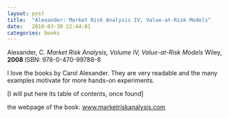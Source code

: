 ```yaml
---
layout: post
title:  "Alexander: Market Risk Analysis IV, Value-at-Risk Models"
date:   2016-03-30 22:44:01
categories: books
---
```


Alexander, C.
<em>Market Risk Analysis, Volume IV, Value-at-Risk Models</em>
Wiley, <strong>2008</strong>
ISBN: 978-0-470-99788-8

I love the books by Carol Alexander. They are very readable and the many
examples motivate for more hands-on experiments.

[I will put here its table of contents, once found]

the webpage of the book: <a title="www.marketriskanalysis.com"
href="http://www.marketriskanalysis.com"
target="_blank">www.marketriskanalysis.com</a>
